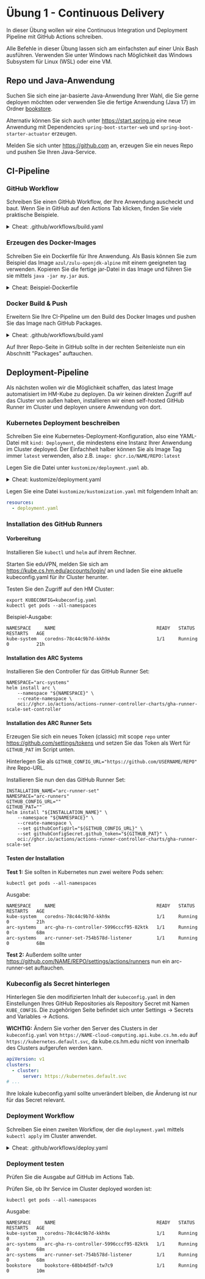 # Übung 1 - Continuous Delivery

In dieser Übung wollen wir eine Continuous Integration und Deployment Pipeline mit GitHub Actions schreiben.

Alle Befehle in dieser Übung lassen sich am einfachsten auf einer Unix Bash ausführen.
Verwenden Sie unter Windows nach Möglichkeit das Windows Subsystem für Linux (WSL) oder eine VM.

## Repo und Java-Anwendung

Suchen Sie sich eine jar-basierte Java-Anwendung Ihrer Wahl, die Sie gerne deployen möchten
oder verwenden Sie die fertige Anwendung (Java 17) im Ordner [bookstore](bookstore).

Alternativ können Sie sich auch unter https://start.spring.io eine neue Anwendung 
mit Dependencies `spring-boot-starter-web` und `spring-boot-starter-actuator` erzeugen.

Melden Sie sich unter https://github.com an, erzeugen Sie ein neues Repo und pushen Sie Ihren Java-Service.

## CI-Pipeline

### GitHub Workflow

Schreiben Sie einen GitHub Workflow, der Ihre Anwendung auscheckt und baut.
Wenn Sie in GitHub auf den Actions Tab klicken, finden Sie viele praktische Beispiele.

<details>
<summary>Cheat: .github/workflows/build.yaml</summary>

```yaml
name: Java CI with Maven
on:
  push:
    branches: [ "main" ]
jobs:
  build:
    runs-on: ubuntu-latest
    steps:
      - name: Checkout
        uses: actions/checkout@v4

      - name: Set up JDK 17
        uses: actions/setup-java@v3
        with:
          java-version: '17'
          distribution: 'zulu'
          cache: maven

      - name: Build with Maven
        run: ./mvnw -B package --file pom.xml
```
</details>

### Erzeugen des Docker-Images

Schreiben Sie ein Dockerfile für Ihre Anwendung.
Als Basis können Sie zum Beispiel das Image `azul/zulu-openjdk-alpine` mit einem geeigneten tag verwenden.
Kopieren Sie die fertige jar-Datei in das Image und führen Sie sie mittels `java -jar my.jar` aus.

<details>
<summary>Cheat: Beispiel-Dockerfile</summary>

```Dockerfile
FROM azul/zulu-openjdk-alpine:17-latest
COPY target/bookstore-*.jar bookstore.jar
ENTRYPOINT [ "java", "-jar", "/bookstore.jar" ]
```
</details>

### Docker Build & Push

Erweitern Sie Ihre CI-Pipeline um den Build des Docker Images und pushen Sie das Image nach GitHub Packages.

<details>
<summary>Cheat: .github/workflows/build.yaml</summary>

```yaml
env:
  REGISTRY: ghcr.io
  IMAGE_NAME: ${{ github.repository }}

jobs:
  build:
    runs-on: ubuntu-latest
    # Pushing to GitHub packages requires extra permissions
    permissions:
      contents: read
      packages: write
      id-token: write
  steps:
    # ... Previous build steps ...

    - name: Set up Docker Buildx
      uses: docker/setup-buildx-action@v3

    - name: Log into registry ${{ env.REGISTRY }}
      if: github.event_name != 'pull_request'
      uses: docker/login-action@v3
      with:
        registry: ${{ env.REGISTRY }}
        username: ${{ github.actor }}
        password: ${{ secrets.GITHUB_TOKEN }}

    - name: Build and push Docker image
      id: build-and-push
      uses: docker/build-push-action@v5
      with:
        context: .
        push: ${{ github.event_name != 'pull_request' }}
        tags: ${{ env.REGISTRY }}/${{ env.IMAGE_NAME }}:latest
        cache-from: type=gha
        cache-to: type=gha,mode=max
```
</details>

Auf Ihrer Repo-Seite in GitHub sollte in der rechten Seitenleiste nun ein Abschnitt "Packages" auftauchen.


## Deployment-Pipeline

Als nächsten wollen wir die Möglichkeit schaffen, das latest Image automatisiert im HM-Kube zu deployen.
Da wir keinen direkten Zugriff auf das Cluster von außen haben, installieren wir einen self-hosted 
GitHub Runner im Cluster und deployen unsere Anwendung von dort.

### Kubernetes Deployment beschreiben

Schreiben Sie eine Kubernetes-Deployment-Konfiguration, also eine YAML-Datei mit `kind: Deployment`,
die mindestens eine Instanz Ihrer Anwendung im Cluster deployed. Der Einfachheit halber können Sie als
Image Tag immer `latest` verwenden, also z.B. `image: ghcr.io/NAME/REPO:latest`

Legen Sie die Datei unter `kustomize/deployment.yaml` ab.

<details>
<summary>Cheat: kustomize/deployment.yaml</summary>

```yaml
apiVersion: apps/v1
kind: Deployment
metadata:
  name: bookstore
  labels:
    app: bookstore
spec:
  replicas: 1
  selector:
    matchLabels:
      app: bookstore
  strategy:
    type: RollingUpdate
  revisionHistoryLimit: 10
  template:
    metadata:
      labels:
        app: bookstore
    spec:
      restartPolicy: Always
      containers:
        - name: bookstore
          image: ghcr.io/0xqab/cloud-computing-bookstore:latest
          imagePullPolicy: Always
          startupProbe:
            httpGet:
              path: /actuator/health/readiness
              port: 8080
            periodSeconds: 1
            failureThreshold: 300
          readinessProbe:
            httpGet:
              path: /actuator/health/readiness
              port: 8080
            periodSeconds: 2
            failureThreshold: 5
          livenessProbe:
            httpGet:
              path: /actuator/health/liveness
              port: 8080
            periodSeconds: 10
            failureThreshold: 3
          ports:
            - name: http
              containerPort: 8080
          resources:
            limits:
              memory: 1024Mi
            requests:
              cpu: 250m
              memory: 512Mi
```
</details>

Legen Sie eine Datei `kustomize/kustomization.yaml` mit folgendem Inhalt an:
```yaml
resources:
  - deployment.yaml
```


### Installation des GitHub Runners

#### Vorbereitung

Installieren Sie `kubectl` und `helm` auf ihrem Rechner.

Starten Sie eduVPN, melden Sie sich am https://kube.cs.hm.edu/accounts/login/ an und laden Sie eine aktuelle
kubeconfig.yaml für ihr Cluster herunter.

Testen Sie den Zugriff auf den HM Cluster:
```shell
export KUBECONFIG=kubeconfig.yaml
kubectl get pods --all-namespaces
```
Beispiel-Ausgabe:
```text
NAMESPACE     NAME                                     READY   STATUS    RESTARTS   AGE
kube-system   coredns-78c44c9b7d-kkh9x                 1/1     Running   0          21h
```

#### Installation des ARC Systems

Installieren Sie den Controller für das GitHub Runner Set:
```shell
NAMESPACE="arc-systems"
helm install arc \
    --namespace "${NAMESPACE}" \
    --create-namespace \
    oci://ghcr.io/actions/actions-runner-controller-charts/gha-runner-scale-set-controller
```

#### Installation des ARC Runner Sets

Erzeugen Sie sich ein neues Token (classic) mit scope `repo` unter https://github.com/settings/tokens
und setzen Sie das Token als Wert für `GITHUB_PAT` im Script unten.

Hinterlegen Sie als `GITHUB_CONFIG_URL="https://github.com/USERNAME/REPO"` ihre Repo-URL.

Installieren Sie nun den das GitHub Runner Set:
```shell
INSTALLATION_NAME="arc-runner-set"
NAMESPACE="arc-runners"
GITHUB_CONFIG_URL=""
GITHUB_PAT=""
helm install "${INSTALLATION_NAME}" \
    --namespace "${NAMESPACE}" \
    --create-namespace \
    --set githubConfigUrl="${GITHUB_CONFIG_URL}" \
    --set githubConfigSecret.github_token="${GITHUB_PAT}" \
    oci://ghcr.io/actions/actions-runner-controller-charts/gha-runner-scale-set
```

#### Testen der Installation

**Test 1:** Sie sollten in Kubernetes nun zwei weitere Pods sehen:
```shell
kubectl get pods --all-namespaces
```
Ausgabe:
```text
NAMESPACE     NAME                                     READY   STATUS    RESTARTS   AGE
kube-system   coredns-78c44c9b7d-kkh9x                 1/1     Running   0          21h
arc-systems   arc-gha-rs-controller-5996cccf95-82ktk   1/1     Running   0          68m
arc-systems   arc-runner-set-754b578d-listener         1/1     Running   0          68m
```

**Test 2:** Außerdem sollte unter https://github.com/NAME/REPO/settings/actions/runners
nun ein arc-runner-set auftauchen.

### Kubeconfig als Secret hinterlegen
Hinterlegen Sie den modifizierten Inhalt der `kubeconfig.yaml` in den Einstellungen Ihres 
GitHub Repositories als Repository Secret mit Namen `KUBE_CONFIG`.
Die zugehörigen Seite befindet sich unter Settings -> Secrets and Variables -> Actions.

**WICHTIG:** Ändern Sie vorher den Server des Clusters in der `kubeconfig.yaml`
von `https://NAME-cloud-computing.api.kube.cs.hm.edu` auf `https://kubernetes.default.svc`,
da kube.cs.hm.edu nicht von innerhalb des Clusters aufgerufen werden kann.
```yaml
apiVersion: v1
clusters:
  - cluster:
      server: https://kubernetes.default.svc
# ...
```
Ihre lokale kubeconfig.yaml sollte unverändert bleiben, die Änderung ist nur für das Secret relevant.


### Deployment Workflow

Schreiben Sie einen zweiten Workflow, der die `deployment.yaml` mittels `kubectl apply` im Cluster anwendet.

<details>
<summary>Cheat: .github/workflows/deploy.yaml</summary>

```yaml
name: Deploy on HM-Kube

on:
  workflow_dispatch:

jobs:
  deploy:
    runs-on: arc-runner-set

    steps:
      - name: Checkout
        uses: actions/checkout@v4

      - name: Setup kubectl
        uses: azure/setup-kubectl@v3

      - name: Setup kubeconfig
        run: |
          echo '${{ secrets.KUBE_CONFIG }}' > ./kubeconfig.yaml
          chmod 600 ./kubeconfig.yaml

      - name: Apply kubernetes files
        env:
          KUBECONFIG: kubeconfig.yaml
        run: |
          kubectl apply --kustomize ./kustomize

      - name: Post kubeconfig
        if: always()
        run: rm -f ./kubeconfig.yaml
```
</details>

### Deployment testen

Prüfen Sie die Ausgabe auf GitHub im Actions Tab.

Prüfen Sie, ob Ihr Service im Cluster deployed worden ist:
```shell
kubectl get pods --all-namespaces
```
Ausgabe:
```text
NAMESPACE     NAME                                     READY   STATUS    RESTARTS   AGE
kube-system   coredns-78c44c9b7d-kkh9x                 1/1     Running   0          21h
arc-systems   arc-gha-rs-controller-5996cccf95-82ktk   1/1     Running   0          68m
arc-systems   arc-runner-set-754b578d-listener         1/1     Running   0          68m
bookstore     bookstore-68bb4d5df-tw7c9                1/1     Running   0          10m
```
